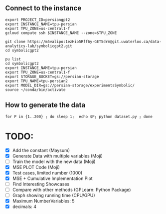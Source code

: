 ## Connect to the instance
```
export PROJECT_ID=persiangpt2
export INSTANCE_NAME=tpu-persian
export TPU_ZONE=us-central1-f
gcloud compute ssh $INSTANCE_NAME --zone=$TPU_ZONE
```

```
git clone https://m5valipo:1ezHio5Rff6y-GET5drm@git.uwaterloo.ca/data-analytics-lab/symbolicgpt2.git
cd symbolicgpt2
```

```
pu list
cd symbolicgpt2
export INSTANCE_NAME=tpu-persian
export TPU_ZONE=us-central1-f
export STORAGE_BUCKET=gs://persian-storage
export TPU_NAME=tpu-persian2
export MODEL_DIR=gs://persian-storage/experimentsSymbolic/
source ~/conda/bin/activate
```

## How to generate the data
``` 
for P in {1..200} ; do sleep 1;  echo $P; python dataset.py ; done
```

# TODO: 
- [x] Add the constant (Maysum)
- [x] Generate Data with multiple variables (Moji)
- [ ] Train the model with the new data (Moji)
- [x] MSE PLOT Code (Moji)
- [x] Test cases, limited number (1000)
- [x] MSE + Cumulative Implementation Plot
- [ ] Find Interesting Showcases
- [ ] Compare with other methods (GPLearn: Python Package)
- [ ] Graph showing running time (CPU/GPU)
- [x] Maximum NumberVariables: 5
- [x] decimals: 4